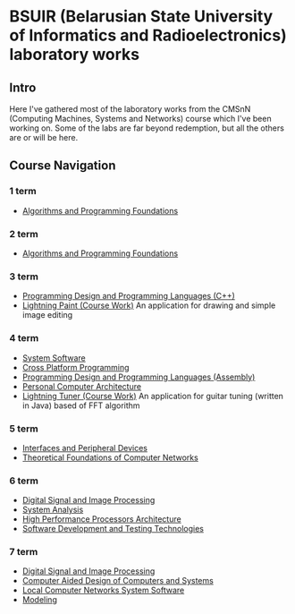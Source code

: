 ﻿# BSUIR (Belarusian State University of Informatics and Radioelectronics) laboratory works

## Intro
Here I've gathered most of the laboratory works from the CMSnN (Computing Machines, Systems and Networks) course which I've been working on. Some of the labs are far beyond redemption, but all the others are or will be here.

## Course Navigation

### 1 term

* [Algorithms and Programming Foundations](https://github.com/NasterVill/BSUIR_Labs/tree/master/1%20term/Algorithms-and-Programming-Foundations)

### 2 term

* [Algorithms and Programming Foundations](https://github.com/NasterVill/BSUIR_Labs/tree/master/2%20term/Algorithms-and-Programming-Foundations)

### 3 term
* [Programming Design and Programming Languages (C++)](https://github.com/NasterVill/BSUIR_Labs/tree/master/3%20term/Programming-Design-and-Programming-Languages-C%2B%2B)
* [Lightning Paint (Course Work)](https://github.com/NasterVill/BSUIR_Labs/tree/master/CourseWorks/LightningPaint)
An application for drawing and simple image editing

### 4 term
* [System Software](https://github.com/NasterVill/BSUIR_Labs/tree/master/4%20term/System_Software_-SPO-)
* [Cross Platform Programming](https://github.com/NasterVill/BSUIR_Labs/tree/master/4%20term/Cross_Platform_Programming-Course)
* [Programming Design and Programming Languages (Assembly)](https://github.com/NasterVill/BSUIR_Labs/tree/master/4%20term/Programming-Design-and-Programming-Languages-Assembly)
* [Personal Computer Architecture](https://github.com/NasterVill/BSUIR_Labs/tree/master/4%20term/Personal-Computer-Architecture)
* [Lightning Tuner (Course Work)](https://github.com/NasterVill/BSUIR_Labs/tree/master/CourseWorks/LightningTuner)
An application for guitar tuning (written in Java) based of FFT algorithm

### 5 term

* [Interfaces and Peripheral Devices](https://github.com/NasterVill/BSUIR_Labs/tree/master/5%20term/Interfaces-and-Peripheral-Devices-IPD-)
* [Theoretical Foundations of Computer Networks](https://github.com/NasterVill/BSUIR_Labs/tree/master/5%20term/Theoretical-Foundations-of-Computer-Networks-TFoCN)

### 6 term

* [Digital Signal and Image Processing](https://github.com/NasterVill/BSUIR_Labs/tree/master/6%20term/DSIP-Digital-Signal-and-Image-Processing-)
* [System Analysis](https://github.com/NasterVill/BSUIR_Labs/tree/master/6%20term/SA%20(System-Analysis))
* [High Performance Processors Architecture](https://github.com/NasterVill/BSUIR_Labs/tree/master/6%20term/HPPA-High-Performance-Processors-Architecture)
* [Software Development and Testing Technologies](https://github.com/NasterVill/BSUIR_Labs/tree/master/6%20term/GoParty%20(Software-Development-and-Testing-Technologies))

### 7 term

* [Digital Signal and Image Processing](https://github.com/NasterVill/BSUIR_Labs/tree/master/7%20term/DSIP-Digital-Signal-and-Image-Processing)
* [Computer Aided Design of Computers and Systems](https://github.com/NasterVill/BSUIR_Labs/tree/master/7%20term/Computer-Aided-Design-of-Computers-and-Systems)
* [Local Computer Networks System Software](https://github.com/NasterVill/BSUIR_Labs/tree/master/7%20term/Local-Computer-Networks-System-Software)
* [Modeling](https://github.com/NasterVill/BSUIR_Labs/tree/master/7%20term/Modeling)
